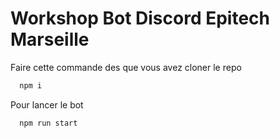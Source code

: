 
# Workshop Bot Discord Epitech Marseille




Faire cette commande des que vous avez cloner le repo

```bash
  npm i
```





Pour lancer le bot

```bash
  npm run start
```


